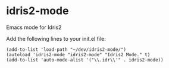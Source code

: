 # idris2-mode
Emacs mode for Idris2

Add the following lines to your init.el file:

```
(add-to-list 'load-path "~/dev/idris2-mode/")
(autoload 'idris2-mode "idris2-mode" "Idris2 Mode." t)
(add-to-list 'auto-mode-alist '("\\.idr\\'" . idris2-mode))
```

